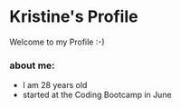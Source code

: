 # Kristine's Profile

Welcome to my Profile :-)

### about me:
- I am 28 years old
- started at the Coding Bootcamp in June

  
  
  
 
